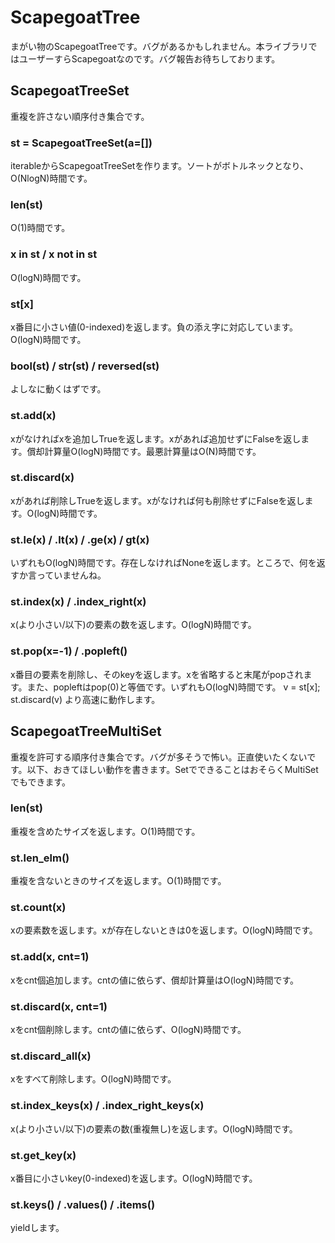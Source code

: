 # ScapegoatTree
まがい物のScapegoatTreeです。バグがあるかもしれません。本ライブラリではユーザーすらScapegoatなのです。バグ報告お待ちしております。

## ScapegoatTreeSet
重複を許さない順序付き集合です。

### st = ScapegoatTreeSet(a=[])
iterableからScapegoatTreeSetを作ります。ソートがボトルネックとなり、O(NlogN)時間です。

### len(st)
O(1)時間です。

### x in st / x not in st
O(logN)時間です。

### st[x]
x番目に小さい値(0-indexed)を返します。負の添え字に対応しています。O(logN)時間です。

### bool(st) / str(st) / reversed(st)
よしなに動くはずです。

### st.add(x)
xがなければxを追加しTrueを返します。xがあれば追加せずにFalseを返します。償却計算量O(logN)時間です。最悪計算量はO(N)時間です。

### st.discard(x)
xがあれば削除しTrueを返します。xがなければ何も削除せずにFalseを返します。O(logN)時間です。

### st.le(x) / .lt(x) / .ge(x) / gt(x)
いずれもO(logN)時間です。存在しなければNoneを返します。ところで、何を返すか言っていませんね。

### st.index(x) / .index_right(x)
x(より小さい/以下)の要素の数を返します。O(logN)時間です。

### st.pop(x=-1) / .popleft()
x番目の要素を削除し、そのkeyを返します。xを省略すると末尾がpopされます。また、popleftはpop(0)と等価です。いずれもO(logN)時間です。
v = st[x]; st.discard(v) より高速に動作します。


## ScapegoatTreeMultiSet
重複を許可する順序付き集合です。バグが多そうで怖い。正直使いたくないです。以下、おきてほしい動作を書きます。SetでできることはおそらくMultiSetでもできます。

### len(st)
重複を含めたサイズを返します。O(1)時間です。

### st.len_elm()
重複を含ないときのサイズを返します。O(1)時間です。

### st.count(x)
xの要素数を返します。xが存在しないときは0を返します。O(logN)時間です。

### st.add(x, cnt=1)
xをcnt個追加します。cntの値に依らず、償却計算量はO(logN)時間です。

### st.discard(x, cnt=1)
xをcnt個削除します。cntの値に依らず、O(logN)時間です。

### st.discard_all(x)
xをすべて削除します。O(logN)時間です。

### st.index_keys(x) / .index_right_keys(x)
x(より小さい/以下)の要素の数(重複無し)を返します。O(logN)時間です。

### st.get_key(x)
x番目に小さいkey(0-indexed)を返します。O(logN)時間です。

### st.keys() / .values() / .items()
yieldします。
